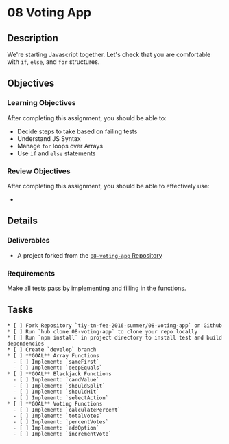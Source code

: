 # 08 Voting App

## Description

We're starting Javascript together.
Let's check that you are comfortable with `if`, `else`, and `for` structures.

## Objectives

### Learning Objectives

After completing this assignment, you should be able to:

* Decide steps to take based on failing tests
* Understand JS Syntax
* Manage `for` loops over Arrays
* Use `if` and `else` statements

### Review Objectives

After completing this assignment, you should be able to effectively use:

*

## Details

### Deliverables

* A project forked from the [`08-voting-app` Repository](https://github.com/tiy-tn-fee-2016-summer/08-voting-app)

### Requirements

Make all tests pass by implementing and filling in the functions.

## Tasks

```
* [ ] Fork Repository `tiy-tn-fee-2016-summer/08-voting-app` on Github
* [ ] Run `hub clone 08-voting-app` to clone your repo locally
* [ ] Run `npm install` in project directory to install test and build dependencies
* [ ] Create `develop` branch
* [ ] **GOAL** Array Functions
  - [ ] Implement: `sameFirst`
  - [ ] Implement: `deepEquals`
* [ ] **GOAL** Blackjack Functions
  - [ ] Implement: `cardValue`
  - [ ] Implement: `shouldSplit`
  - [ ] Implement: `shouldHit`
  - [ ] Implement: `selectAction`
* [ ] **GOAL** Voting Functions
  - [ ] Implement: `calculatePercent`
  - [ ] Implement: `totalVotes`
  - [ ] Implement: `percentVotes`
  - [ ] Implement: `addOption`
  - [ ] Implement: `incrementVote`
```
